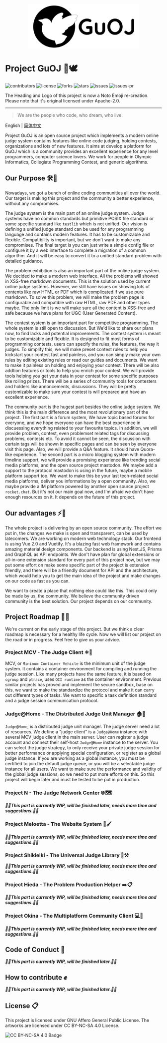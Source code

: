 <div align="center">
<img src="Heading.svg" width="360">
<br>
</div>

# Project GuOJ 🔭🕊️

![contributors](https://img.shields.io/github/contributors/guoj-dev/guoj-project)
![license](https://img.shields.io/github/license/guoj-dev/guoj-project)
![forks](https://img.shields.io/github/forks/guoj-dev/guoj-project)
![stars](https://img.shields.io/github/stars/guoj-dev/guoj-project)
![issues](https://img.shields.io/github/issues/guoj-dev/guoj-project)
![issues-pr](https://img.shields.io/github/issues-pr/guoj-dev/guoj-project)

The Heading and Logo of this project is now a Noto Emoji re-creation. Please note that it's original licensed under Apache-2.0.

---

> We are the people who code, who dream, who live.

English | [简体中文](https://github.com/guoj-dev/guoj-project/blob/master/README_zh.md)

Project GuOJ is an open source project which implements a modern online judge system contains features like online code judging, holding contests, organizations and lots of new features. It aims at develop a platform for GuOJ which is a community provides an excellent experience for any level programmers, computer science lovers. We work for people in Olympic Informatics, Collegiate Programming Contest, and generic algorithms.

## Our Purpose 🛠️💭

Nowadays, we got a bunch of online coding communities all over the world. Our target is making this project and the community a better experience, without any compromises.

The judge system is the main part of an online judge system. Judge systems have no common standards but primitive POSIX file standard or some specific standard like `testlib` which is not unified. Our vision is defining a unified judge standard can be used for any programming language and contains modern features. It has to be customizable and flexible. Compatibility is important, but we don't want to make any compromises. The final target is you can just write a simple config file or configure it by a web interface to complete a migration of a common algorithm. And it will be easy to convert it to a unified standard problem with detailed guidance.

The problem exhibition is also an important part of the online judge system. We decided to make a modern web interface. All the problems will showed in XSS-free markdown documents. This is the solution used by current online judge systems. However, we still have issues on showing lots of contents like raw HTML or PDF which is complicated if we use pure markdown. To solve this problem, we will make the problem page is configurable and compatible with raw HTML, raw PDF and other types maybe. The only limit is we will make sure all the content is XSS-free and safe because we have plans for UGC (User Generated Content).

The contest system is an important part for competitive programming. The whole system is still open to discussion. But We'd like to share our plans now, to find lacks and potential improvements. The contest system is meant to be customizable and flexible. It is designed to fit most forms of programming contests, users can specify the rules, the features, the way it judges. To simplify this, we will make preset contest rules to help you kickstart your contest fast and painless, and you can simply make your own rules by editing existing rules or read our guides and documents. We want to make it painless on holding and enjoying your contest. There will be also addtion features or tools to help you enrich your contest. We will provide tools helping you get your data in your contest for some specific purposes like rolling prizes. There will be a series of community tools for contesters and holders like annoncements, discussions. They will be pretty customizable to make sure your contest is will prepared and have an excellent experience.

The community part is the hugest part besides the online judge system. We think this is the main difference and the most revolutionary part of the project. The first part is a forum system, We have topic based forums for everyone, and we hope everyone can have the best experience in discuessing everything related to your favourite topics. In addition, we will provide problem, contest, even problemset related tags for discussing problems, contests etc. To avoid it cannot be seen, the discussion with certain tags will be shown in specific pages and can be seen by everyone visit this page. Also, we will provide a Q&A feature. It should have Quora-like experience. The second part is a micro blogging system with modern timeline support, we will provide a promising experience like trending social media platforms, and the open source project mastodon. We maybe add a support to the protocol mastodon is using in the future, maybe a mobile platform support too. We want to make this be your last tech-related social media platforms, deliver you informations by a open community. Also, we maybe provide a IM platform powered by another open source project `rocket.chat`. But it's not our main goal now, and I'm afraid we don't have enough resources on it. It depends on the future of this project.

## Our advantages ⚡🌌

The whole project is delivering by an open source community. The effort we put in, the changes we make is open and transparent, can be used by latecomers. We are working on modern web technology stack. Our frontend is using Vue 2.0 and Vuetify. It's a blazing fast web framework and contains amazing material design components. Our backend is using Nest.JS, Prisma and GraphQL as API endpoints. We don't have plan for global extensions or all-in-one extension standard for every part of this project now, but we may put some effort on make some specific part of the project is extension friendly, and there will be a friendly document for API and the architecture, which would help you to get the main idea of the project and make changes on our code as fast as you can.

We want to create a place that nothing else could like this. This could only be made by us, the community. We believe the community driven community is the best solution. Our project depends on our community.

## Project Roadmap 🚥🚧

We're current on the early stage of this project. But we think a clear roadmap is necessary for a healthy life cycle. Now we will list our project on the road or in progress. Feel free to give us your advice.

### Project MCV - The Judge Client ⚛️🔨

MCV, or `Minimum Container Vehicle` is the minimum unit of the judge system. It contains a container environment for compiling and running the judge session. Like many projects have the same feature, it is based on `cgroup` and `ptrace`, uses `OCI runtime` as the container environment. Previous similar projects has proved and implement the secure sandbox, base on this, we want to make the standardize the protocol and make it can carry out different types of tasks. We want to specific a task definition standard and a judge session communication protocol.

### Judge@Home - The Distributed Judge Unit Manager 🏠🤝

`Judge@Home`, is a distributed judge unit manager. The judge server need a lot of resources. We define a "judge client" is a `Judge@Home` instance with several MCV judge client in the main server. User can register a judge account and connect their self-host `Judge@Home` instance to the server. You can select the judge strategy, to only receive your private judge session for better performance or applying special configuration, or register as a global judge instance. If you are working as a global instance, you must be certified to join the default judge queue, or you will be a selectable judge instance for all users. We want to make sure the performance and validity of the global judge sessions, so we need to put more efforts on this. So this project will begin later and must be tested to be put in production.

### Project N - The Judge Network Center 🌐🗺️

**_🚧🚧This part is currently WIP, will be finished later, needs more time and suggestions.🚧🚧_**

### Project Meloetta - The Website System 🎨🖌️

**_🚧🚧This part is currently WIP, will be finished later, needs more time and suggestions.🚧🚧_**

### Project Shikieiki - The Universal Judge Library 🔎⚒️

**_🚧🚧This part is currently WIP, will be finished later, needs more time and suggestions.🚧🚧_**

### Project Hieda - The Problem Production Helper ✒️📋

**_🚧🚧This part is currently WIP, will be finished later, needs more time and suggestions.🚧🚧_**

### Project Okina - The Multiplatform Community Client 💻📱

**_🚧🚧This part is currently WIP, will be finished later, needs more time and suggestions.🚧🚧_**

## Code of Conduct 🤝

**_🚧🚧This part is currently WIP, will be finished later.🚧🚧_**

## How to contribute ✊

**_🚧🚧This part is currently WIP, will be finished later.🚧🚧_**

## License 📋

This project is licensed under GNU Affero General Public License. The artworks are licensed under CC BY-NC-SA 4.0 License.

![CC BY-NC-SA 4.0 Badge](https://i.creativecommons.org/l/by-nc-sa/4.0/88x31.png)
